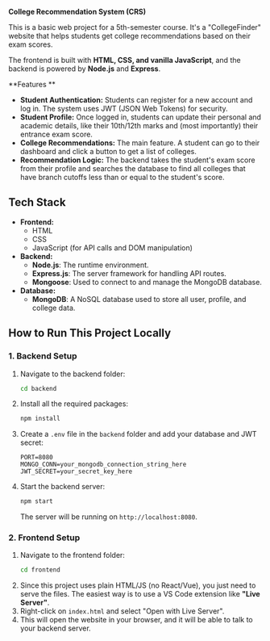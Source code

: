 **College Recommendation System (CRS)**

This is a basic web project for a 5th-semester course. It's a "CollegeFinder" website that helps students get college recommendations based on their exam scores.

The frontend is built with **HTML, CSS, and vanilla JavaScript**, and the backend is powered by **Node.js** and **Express**.

**Features
**
  * **Student Authentication:** Students can register for a new account and log in. The system uses JWT (JSON Web Tokens) for security.
  * **Student Profile:** Once logged in, students can update their personal and academic details, like their 10th/12th marks and (most importantly) their entrance exam score.
  * **College Recommendations:** The main feature. A student can go to their dashboard and click a button to get a list of colleges.
  * **Recommendation Logic:** The backend takes the student's exam score from their profile and searches the database to find all colleges that have branch cutoffs less than or equal to the student's score.

## Tech Stack

  * **Frontend:**
      * HTML
      * CSS
      * JavaScript (for API calls and DOM manipulation)
  * **Backend:**
      * **Node.js**: The runtime environment.
      * **Express.js**: The server framework for handling API routes.
      * **Mongoose**: Used to connect to and manage the MongoDB database.
  * **Database:**
      * **MongoDB**: A NoSQL database used to store all user, profile, and college data.

## How to Run This Project Locally

### 1\. Backend Setup

1.  Navigate to the backend folder:
    ```bash
    cd backend
    ```
2.  Install all the required packages:
    ```bash
    npm install
    ```
3.  Create a `.env` file in the `backend` folder and add your database and JWT secret:
    ```
    PORT=8080
    MONGO_CONN=your_mongodb_connection_string_here
    JWT_SECRET=your_secret_key_here
    ```
4.  Start the backend server:
    ```bash
    npm start
    ```
    The server will be running on `http://localhost:8080`.

### 2\. Frontend Setup

1.  Navigate to the frontend folder:
    ```bash
    cd frontend
    ```
2.  Since this project uses plain HTML/JS (no React/Vue), you just need to serve the files. The easiest way is to use a VS Code extension like **"Live Server"**.
3.  Right-click on `index.html` and select "Open with Live Server".
4.  This will open the website in your browser, and it will be able to talk to your backend server.
 
 
